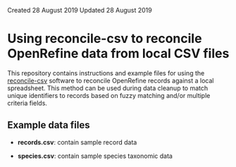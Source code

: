 Created 28 August 2019
Updated 28 August 2019

Using reconcile-csv to reconcile OpenRefine data from local CSV files
=======================================================================

This repository contains instructions and example files for using the [reconcile-csv](http://okfnlabs.org/reconcile-csv/) software to reconcile OpenRefine records against a local spreadsheet. This method can be used during data cleanup to match unique identifiers to records based on fuzzy matching and/or multiple criteria fields.

Example data files
-------------------

- **records.csv**: contain sample record data

- **species.csv**: contain sample species taxonomic data
